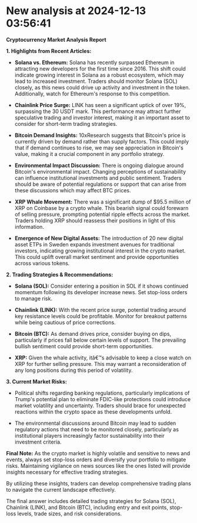 # New analysis at 2024-12-13 03:56:41

**Cryptocurrency Market Analysis Report**

**1. Highlights from Recent Articles:**

- **Solana vs. Ethereum:** Solana has recently surpassed Ethereum in attracting new developers for the first time since 2016. This shift could indicate growing interest in Solana as a robust ecosystem, which may lead to increased investment. Traders should monitor Solana (SOL) closely, as this news could drive up activity and investment in the token. Additionally, watch for Ethereum's response to this competition.

- **Chainlink Price Surge:** LINK has seen a significant uptick of over 19%, surpassing the 30 USDT mark. This performance may attract further speculative trading and investor interest, making it an important asset to consider for short-term trading strategies.

- **Bitcoin Demand Insights:** 10xResearch suggests that Bitcoin's price is currently driven by demand rather than supply factors. This could imply that if demand continues to rise, we may see appreciation in Bitcoin's value, making it a crucial component in any portfolio strategy.

- **Environmental Impact Discussion:** There is ongoing dialogue around Bitcoin's environmental impact. Changing perceptions of sustainability can influence institutional investments and public sentiment. Traders should be aware of potential regulations or support that can arise from these discussions which may affect BTC prices.

- **XRP Whale Movement:** There was a significant dump of $95.5 million of XRP on Coinbase by a crypto whale. This bearish signal could forewarn of selling pressure, prompting potential ripple effects across the market. Traders holding XRP should reassess their positions in light of this information.

- **Emergence of New Digital Assets:** The introduction of 20 new digital asset ETPs in Sweden expands investment avenues for traditional investors, indicating growing institutional interest in the crypto market. This could uplift overall market sentiment and provide opportunities across various tokens.

**2. Trading Strategies & Recommendations:**

- **Solana (SOL):** Consider entering a position in SOL if it shows continued momentum following its developer increase news. Set stop-loss orders to manage risk.

- **Chainlink (LINK):** With the recent price surge, potential trading around key resistance levels could be profitable. Monitor for breakout patterns while being cautious of price corrections.

- **Bitcoin (BTC):** As demand drives price, consider buying on dips, particularly if prices fall below certain levels of support. The prevailing bullish sentiment could provide short-term opportunities.

- **XRP:** Given the whale activity, itâ€™s advisable to keep a close watch on XRP for further selling pressure. This may warrant a reconsideration of any long positions during this period of volatility.

**3. Current Market Risks:**

- Political shifts regarding banking regulations, particularly implications of Trump's potential plan to eliminate FDIC-like protections could introduce market volatility and uncertainty. Traders should brace for unexpected reactions within the crypto space as these developments unfold.

- The environmental discussions around Bitcoin may lead to sudden regulatory actions that need to be monitored closely, particularly as institutional players increasingly factor sustainability into their investment criteria.

**Final Note:** As the crypto market is highly volatile and sensitive to news and events, always set stop-loss orders and diversify your portfolio to mitigate risks. Maintaining vigilance on news sources like the ones listed will provide insights necessary for effective trading strategies.

By utilizing these insights, traders can develop comprehensive trading plans to navigate the current landscape effectively.

The final answer includes detailed trading strategies for Solana (SOL), Chainlink (LINK), and Bitcoin (BTC), including entry and exit points, stop-loss levels, trade sizes, and risk considerations.

